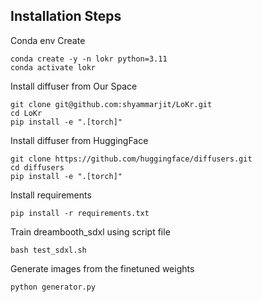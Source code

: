 ## Installation Steps

Conda env Create
```
conda create -y -n lokr python=3.11
conda activate lokr
```

Install diffuser from Our Space
```
git clone git@github.com:shyammarjit/LoKr.git
cd LoKr 
pip install -e ".[torch]"
```

Install diffuser from HuggingFace
```
git clone https://github.com/huggingface/diffusers.git
cd diffusers 
pip install -e ".[torch]"
```

Install requirements 
```
pip install -r requirements.txt 
```

Train dreambooth_sdxl using script file
```
bash test_sdxl.sh
```

Generate images from the finetuned weights 
```
python generator.py
```